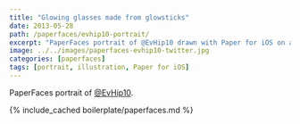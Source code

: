 ```yaml
---
title: "Glowing glasses made from glowsticks"
date: 2013-05-28
path: /paperfaces/evhip10-portrait/
excerpt: "PaperFaces portrait of @EvHip10 drawn with Paper for iOS on an iPad."
image: ../../images/paperfaces-evhip10-twitter.jpg
categories: [paperfaces]
tags: [portrait, illustration, Paper for iOS]
---
```


PaperFaces portrait of [@EvHip10](https://twitter.com/EvHip10).

{% include_cached boilerplate/paperfaces.md %}
